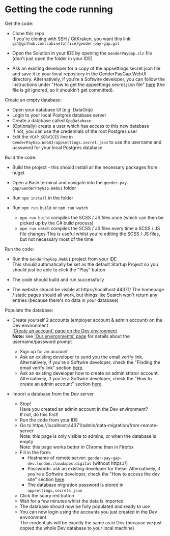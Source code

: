 # Getting the code running

Get the code:
* Clone this repo  
  If you're cloning with SSH / GitKraken, you want this link:  
  `git@github.com:cabinetoffice/gender-pay-gap.git`

* Open the Solution in your IDE by opening the
  `GenderPayGap.sln` file (don't just open the folder in your IDE)

* Ask an existing developer for a copy of the appsettings.secret.json file and save it to your local repository in the GenderPayGap.WebUI directory. Alternatively, if you're a Softwire developer, you can follow the instructions under "How to get the appsettings.secret.json file" [here](https://softwiretech.atlassian.net/wiki/spaces/LAX/pages/edit-v2/8989377266) (the file is git ignored, so it shouldn't get committed).

Create an empty database:
* Open your database UI (e.g. DataGrip)
* Login to your local Postgres database server
* Create a database called `GpgDatabase`
* (Optionally) create a user which has access to this new database  
  If not, you can use the credentials of the root Postgres user
* Edit the `VCAP_SERVICES`
  line in `GenderPayGap.WebUI/appsettings.secret.json`
  to use the username and password for your local Postgres database

Build the code:
* Build the project - this should install all the necessary packages from nuget

* Open a Bash terminal and navigate into the
  `gender-pay-gap/GenderPayGap.WebUI` folder

* Run `npm install` in the folder

* Run `npm run build` or `npm run watch`
  * `npm run build` compiles the SCSS / JS files once
    (which can then be picked up by the C# build process)
  * `npm run watch` compiles the SCSS / JS files every time a SCSS / JS file changes
    This is useful whilst you're editing the SCSS / JS files, but not necessary most of the time

Run the code:
* Run the `GenderPayGap.WebUI` project from your IDE  
  This should automatically be set as the default Startup Project
  so you should just be able to click the "Play" button

* The code should build and run successfully

* The website should be visible at https://localhost:44371/
  The homepage / static pages should all work, but things like Search
  won't return any entries (because there's no data in your database)

Populate the database:
* Create yourself 2 accounts (employer account & admin account) on the Dev environment  
  ['Create an account' page on the Dev environment](https://gender-pay-gap-dev.london.cloudapps.digital/create-user-account)  
  **Note:** see ['Our environments' page](Our%20environments.md) for details about the username/password prompt
  * Sign up for an account
  * Ask an existing developer to send you the email verify link. Alternatively, if you're a Softwire developer, check the "Finding the email verify link" section [here](https://softwiretech.atlassian.net/wiki/spaces/LAX/pages/edit-v2/8989377266).
  * Ask an existing developer how to create an administrator account. Alternatively, if you're a Softwire developer, check the "How to create an admin account" section [here](https://softwiretech.atlassian.net/wiki/spaces/LAX/pages/edit-v2/8989377266).

* Import a database from the Dev server
  * Stop!  
    Have you created an admin account in the Dev environment?  
    If not, do this first!
  * Run the code from your IDE
  * Go to https://localhost:44371/admin/data-migration/from-remote-server  
    Note: this page is only visible to admins, or when the database is empty  
    Note: this page works better in Chrome than in Firefox
  * Fill in the form:
    * Hostname of remote server: `gender-pay-gap-dev.london.cloudapps.digital` (without https://)
    * Passwords: ask an existing developer for these. Alternatively, if you're a Softwire developer, check the "How to access the dev site" section [here](https://softwiretech.atlassian.net/wiki/spaces/LAX/pages/edit-v2/8989377266).
    * The database migration password is stored in `appsettings.secrets.json`
  * Click the scary red button
  * Wait for a few minutes whilst the data is imported
  * The database should now be fully populated and ready to use
  * You can now login using the accounts you just created in the Dev environment  
    The credentials will be exactly the same as in Dev (because we just copied the whole Dev database to your local machine)

